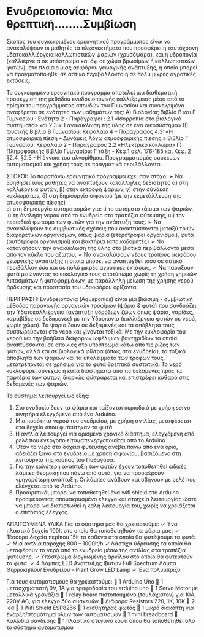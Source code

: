 # Ενυδρειοπονία:  Μια θρεπτική……..Συμβίωση
 Σκοπός του συγκεκριμένου ερευνητικού προγράμματος είναι να ανακαλύψουν οι μαθητές τα πλεονεκτήματα  που προσφέρει η ταυτόχρονη  υδατοκαλλιέργεια καλλωπιστικών ψαριών (χρυσόψαρα), και η υδροπονία (καλλιέργεια σε υπόστρωμα και όχι σε χώμα βρωσίμων ή καλλωπιστικών φυτών), στο πλαίσιο μιας  αειφόρου γεωργικής  ανάπτυξης, η οποία μπορεί να πραγματοποιηθεί σε αστικά περιβάλλοντα ή σε πολύ μικρές αγροτικές εκτάσεις. 

Το συγκεκριμένο ερευνητικό πρόγραμμα αποτελεί μια διαθεματική προσέγγιση της μεθόδου ενυδρειοπονικής καλλιέργειας μέσα από το πρίσμα του προγράμματος σπουδών του Γυμνασίου  και συγκεκριμένα αναφέρεται σε ενότητες των μαθημάτων της:
Α) Βιολογίας
Βιβλίο Β και Γ Γυμνασίου : Ενότητα 2  - Παράγραφοι : 2.1 «Ισορροπία στα βιολογικά συστήματα» και 2.3 «Η ανακύκλωση της ύλης σε ένα οικοσύστημα» 
Β) Φυσικής
 Βιβλίο Β Γυμνασίου:  Κεφάλαιο 4 – Παράγραφος 4.3: «Η ατμοσφαιρική πίεση – Δυνάμεις λόγω  ατμοσφαιρικής πίεσης.» 
Βιβλίο Γ Γυμνασίου: Κεφάλαιο 2 – Παράγραφος 2.2 «Ηλεκτρικό κύκλωμα» 
Γ) Πληροφορικής 
Βιβλίο Γυμνασίου: Γ τάξη - Κεφ.1 σελ. 176-185 και Κεφ. 2 §2.4, §2.5 - Η έννοια του αλγορίθμου. Προγραμματισμός συσκευών αυτοματισμού και χρήση τους σε πραγματικά περιβάλλοντα. 


ΣΤΟΧΟΙ: 
Το παραπάνω ερευνητικό πρόγραμμα έχει σαν στόχο:
➢	Να βοηθήσει τους μαθητές να αναπτύξουν  κατάλληλες δεξιότητες 
α) στη καλλιέργεια φυτών, 
β) στην εκτροφή ψαριών, 
γ) στην σύνδεση κυκλωμάτων, 
δ) στη δημιουργία σιφονιού (με την εκμετάλλευση της ατμοσφαιρικής πίεσης)  
ε) στη δημιουργία αυτοματισμών για: 
ι)  το αυτόματο τάισμα των ψαριών, 
ιι) τη άντληση νερού από το ενυδρείο στα τραπέζια φύτευσης, 
ιιι) τον περιοδικό φωτισμό των φυτών για την ανάπτυξη τους. 
➢	Να ανακαλύψουν τις συμβιωτικές σχέσεις που αναπτύσσονται μεταξύ τριών διαφορετικών οργανισμών, όπως ψάρια (ετερότροφοι οργανισμοί), φυτά (αυτότροφοι οργανισμοί) και βακτήρια (αποικοδομητές) 
➢	Να κατανοήσουν την ανακύκλωση της ύλης στα βιοτικά περιβάλλοντα μέσα από τον κύκλο του αζώτου,
➢	Να ανακαλύψουν νέους τρόπους αειφόρου γεωργικής ανάπτυξης η οποία μπορεί να αναπτυχθεί τόσο σε αστικό περιβάλλον όσο και σε πολύ μικρές αγροτικές εκτάσεις, 
➢	Να παράξουν φυτά μειώνοντας το οικολογικό τους αποτύπωμα χωρίς τη χρήση χημικών λιπασμάτων ή φυτοφαρμάκων, με παράλληλη μείωση της χρήσης νερού άρδευσης και προστασία του υδροφόρου ορίζοντα. 


ΠΕΡΙΓΡΑΦΗ:
Ενυδρειοπονία (Aquaponics) είναι μία βιώσιμη - συμβιωτική μέθοδος παραγωγής οργανικών τροφίμων (ψάρια & φυτά) που συνδυάζει την Υδατοκαλλιέργεια (ανάπτυξη υδρόβιων ζώων όπως ψάρια, γαρίδες, καραβίδες σε δεξαμενές) με την Υδροπονία (καλλιέργεια φυτών σε νερό, χωρίς χώμα). 
Τα ψάρια ζουν σε δεξαμενές και τα απόβλητά τους συσσωρεύονται στο νερό και γίνονται τοξικά. Με την κυκλοφορία του νερού και την βοήθεια διάφορων ωφέλιμων βακτηριδίων τα οποία αναπτύσσονται σε αποικίες στο υπόστρωμα κάτω από τις ρίζες των φυτών, αλλά και σε βιολογικά φίλτρα (όπως στα ενυδρεία), τα τοξικά απόβλητα των ψαριών και τα υπολείμματα των τροφών τους, μετατρέπονται σε χρήσιμα για τα φυτά θρεπτικά συστατικά. 
Το νερό κυκλοφορεί συνεχώς ή κατά διαστήματα από τις δεξαμενές προς τα παρτέρια των φυτών, διαρκώς φιλτράρεται και επιστρέφει καθαρό στις δεξαμενές των ψαριών.

Το σύστημα λειτουργεί ως εξής: 
1.	Στο ενυδρείο ζουν τα ψάρια και ταΐζονται περιοδικά με χρήση servo κινητήρα ελεγχόμενο από ένα Arduino.
2.	Μια ποσότητα νερού του ενυδρείου, με χρήση αντλίας, μεταφέρεται στα δοχεία όπου φυτεύτηκαν τα φυτά.
3.	Η αντλία λειτουργεί για ορισμένο χρονικό διάστημα, ελεγχόμενη από ρελέ που ενεργοποιείται/απενεργοποιείται από το Arduino.
4.	Όταν το νερό στα δοχεία φύτευσης ανέβει πάνω από ένα όριο, αδειάζει ξανά στο ενυδρείο με χρήση σιφωνίου, βασιζόμενο στη λειτουργία της κούπας του Πυθαγόρα.
5.	Για την καλύτερη ανάπτυξη των φυτών έχουν τοποθετηθεί ειδικές λάμπες θερμοκηπίου πάνω από αυτά, για να προσφέρουν γρηγορότερη ανάπτυξη. Οι λάμπες ανάβουν και σβήνουν με ρελέ που ελέγχεται από το Arduino.
6.	Προαιρετικά, μπορεί να τοποθετηθεί ένα wifi shield στο Arduino προσφέροντας απομακρυσμένο έλεγχο και στοιχεία λειτουργίας ώστε να μπορεί να διαπιστωθεί η καλή λειτουργία του, χωρίς να χρειάζεται ο επιτόπιος έλεγχος.


ΑΠΑΙΤΟΥΜΕΝΑ ΥΛΙΚΑ
Για το σύστημα μας θα χρειαστούμε:
✓	Ένα πλαστικό δοχείο 100lt στο οποίο θα τοποθετηθούν τα ψάρια μας.
✓	Τέσσερα δοχεία περίπου 15lt το καθένα στα οποία θα φυτέψουμε τα φυτά.
✓	Μια αντλία παροχής 800 – 1000lt/h
✓	Λάστιχα ύδρευσης  τα οποία θα μεταφέρουν το νερό από το ενυδρείο μέσω της αντλίας στα τραπέζια φύτευσης.
✓	Υπόστρωμα διογκωμένης αργίλου στο οποίο θα φυτευτούν τα φυτά.
✓	4 Λάμπες  LED Ανάπτυξης Φυτών Full Spectrum Λάμπα Θερμοκηπίου/ Ενυδρείου – Plant Grow LED Lamp
✓	Ένα πολύμπριζο

Για τους αυτοματισμούς θα χρειαστούμε:
	1 Arduino Uno
	1 μετασχηματιστή 9V, 1A για τροφοδοσία του arduino uno
	1 Servo Motor με μεταλλικά γρανάζια
	1 relay board πιστοποιημένο (τουλάχιστον) για 10A, 220V AC, για έλεγχο δύο συσκευών
	Διάφορα Resistors 220,  1K, 10K 
	2 led 
	1 Wifi Shield ESP8266
	1 αισθητήρας φωτός
	1 μικρό διακόπτη για έναρξη/σταμάτημα όλων των αυτοματισμών
	1 mini breadboard
	Καλώδια σύνδεσης
	1 πλαστικό στεγανό κουτί  όπου θα τοποθετηθεί όλο το σύστημα αυτοματισμού

